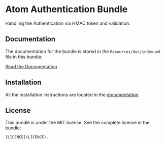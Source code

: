 Atom Authentication Bundle
==========================

Handling the Authentication via HMAC token and validation.

Documentation
-------------

The documentation for the bundle is stored in the `Resources/doc/index.md` file in this bundle:

[Read the Documentation](https://github.com/frodosghost/AtomAuthenticationBundle/blob/master/Resources/doc/index.md)

Installation
------------

All the installation instructions are located in the [documentation](https://github.com/frodosghost/AtomAuthenticationBundle/blob/master/Resources/doc/index.md).

License
-------

This bundle is under the MIT license. See the complete license in the bundle:

    [LICENCE](LICENCE).

